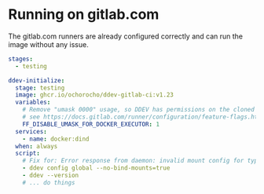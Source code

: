 # Running on gitlab.com

The gitlab.com runners are already configured
correctly and can run the image without any issue.


```yaml
stages:
  - testing

ddev-initialize:
  stage: testing
  image: ghcr.io/ochorocho/ddev-gitlab-ci:v1.23
  variables:
    # Remove "umask 0000" usage, so DDEV has permissions on the cloned repository
    # see https://docs.gitlab.com/runner/configuration/feature-flags.html#available-feature-flags
    FF_DISABLE_UMASK_FOR_DOCKER_EXECUTOR: 1
  services:
    - name: docker:dind
  when: always
  script:
    # Fix for: Error response from daemon: invalid mount config for type "bind": bind source path does not exist: /builds/*/*'
    - ddev config global --no-bind-mounts=true
    - ddev --version
    # ... do things
```
